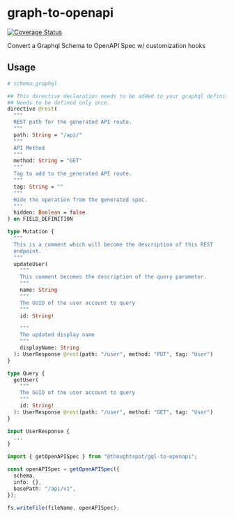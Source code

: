 # graph-to-openapi

[![Coverage Status](https://coveralls.io/repos/github/thoughtspot/graph-to-openapi/badge.svg?branch=main)](https://coveralls.io/github/thoughtspot/graph-to-openapi?branch=main)

Convert a Graphql Schema to OpenAPI Spec w/ customization hooks

## Usage

```graphql
# schema.graphql

## This directive declaration needs to be added to your graphql definitions.
## Needs to be defined only once.
directive @rest(
  """
  REST path for the generated API route.
  """
  path: String = "/api/"
  """
  API Method
  """
  method: String = "GET"
  """
  Tag to add to the generated API route.
  """
  tag: String = ""
  """
  Hide the operation from the generated spec.
  """
  hidden: Boolean = false
) on FIELD_DEFINITION

type Mutation {
  """
  This is a comment which will become the description of this REST
  endpoint.
  """
  updateUser(
    """
    This comment becomes the description of the query parameter.
    """
    name: String
    """
    The GUID of the user account to query
    """
    id: String!

    """
    The updated display name
    """
    displayName: String
  ): UserResponse @rest(path: "/user", method: "PUT", tag: "User")
}

type Query {
  getUser(
    """
    The GUID of the user account to query
    """
    id: String!
  ): UserResponse @rest(path: "/user", method: "GET", tag: "User")
}

input UserResponse {
  ...
}
```

```ts
import { getOpenAPISpec } from "@thoughtspot/gql-to-openapi";

const openAPISpec = getOpenAPISpec({
  schema,
  info: {},
  basePath: "/api/v1",
});

fs.writeFile(fileName, openAPISpec);
```
